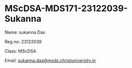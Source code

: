 
# MScDSA-MDS171-23122039-Sukanna


Name: sukanna Das

Reg no: 23122039

Class: MScDSA

Email: sukanna.das@msds.christuniversity.in
